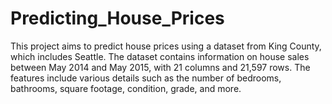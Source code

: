 # Predicting_House_Prices
This project aims to predict house prices using a dataset from King County, which includes Seattle. The dataset contains information on house sales between May 2014 and May 2015, with 21 columns and 21,597 rows. The features include various details such as the number of bedrooms, bathrooms, square footage, condition, grade, and more.
